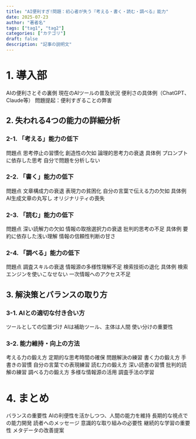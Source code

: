 ```yaml
---
title: "AI便利すぎ!問題：初心者が失う『考える・書く・読む・調べる』能力"
date: 2025-07-23
author: "著者名"
tags: ["tag1", "tag2"]
categories: ["カテゴリ"]
draft: false
description: "記事の説明文"
---
```


# 1. 導入部
AIの便利さとその裏側
現在のAIツールの普及状況
便利さの具体例（ChatGPT、Claude等）
問題提起：便利すぎることの弊害

## 2. 失われる4つの能力の詳細分析
### 2-1. 「考える」能力の低下
問題点
思考停止の習慣化
創造性の欠如
論理的思考力の衰退
具体例
プロンプトに依存した思考
自分で問題を分析しない

### 2-2. 「書く」能力の低下
問題点
文章構成力の衰退
表現力の貧困化
自分の言葉で伝える力の欠如
具体例
AI生成文章の丸写し
オリジナリティの喪失

### 2-3. 「読む」能力の低下
問題点
深い読解力の欠如
情報の取捨選択力の衰退
批判的思考の不足
具体例
要約に依存した浅い理解
情報の信頼性判断の甘さ

### 2-4. 「調べる」能力の低下
問題点
調査スキルの衰退
情報源の多様性理解不足
検索技術の退化
具体例
検索エンジンを使いこなせない
一次情報へのアクセス不足

## 3. 解決策とバランスの取り方

### 3-1. AIとの適切な付き合い方
ツールとしての位置づけ
AIは補助ツール、主体は人間
使い分けの重要性

### 3-2. 能力維持・向上の方法
考える力の鍛え方
定期的な思考時間の確保
問題解決の練習
書く力の鍛え方
手書きの習慣
自分の言葉での表現練習
読む力の鍛え方
深い読書の習慣
批判的読解の練習
調べる力の鍛え方
多様な情報源の活用
調査手法の学習

# 4. まとめ
バランスの重要性
AIの利便性を活かしつつ、人間の能力を維持
長期的な視点での能力開発
読者へのメッセージ
意識的な取り組みの必要性
継続的な学習の重要性
メタデータの改善提案
